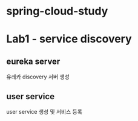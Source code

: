 # spring-cloud-study
# Lab1 - service discovery
## eureka server
유레카 discovery 서버 생성
## user service
user service 생성 및 서비스 등록
